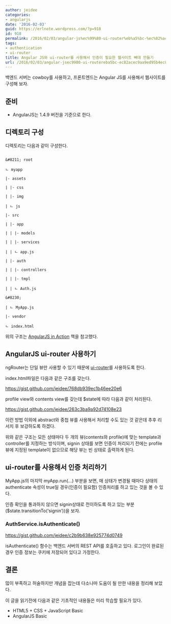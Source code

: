 ```yaml
---
author: jeidee
categories:
- angularjs
date: '2016-02-03'
guid: https://erlnote.wordpress.com/?p=918
id: 918
permalink: /2016/02/03/angular-js%ec%99%80-ui-router%eb%a5%bc-%ec%82%ac%ec%9a%a9%ed%95%b4%ec%84%9c-%ec%9d%b8%ec%a6%9d%ec%9d%b4-%ed%95%84%ec%9a%94%ed%95%9c-%ec%9b%b9%ec%82%ac%ec%9d%b4%ed%8a%b8-%eb%bc%88%eb%8c%80-%eb%a7%8c/
tags:
- authentication
- ui-router
title: Angular JS와 ui-router를 사용해서 인증이 필요한 웹사이트 뼈대 만들기
url: /2016/02/03/angular-jsec9980-ui-routereba5bc-ec82acec9aa9ed95b4ec849c-ec9db8eca69dec9db4-ed9584ec9a94ed959c-ec9bb9ec82acec9db4ed8ab8-ebbc88eb8c80-eba78c
---
```


백엔드 서버는 cowboy를 사용하고, 프론트엔드는 Angular JS를 사용해서 웹사이트를 구성해 보자.

## 준비

  * AngularJS는 1.4.9 버전을 기준으로 한다.

## 디렉토리 구성

디렉토리는 다음과 같이 구성한다.

```
  
&#8211; root
    
ㄴ myapp
      
|- assets
      
| |- css
      
| |- img
      
| ㄴ js
      
|- src
      
| |- app
      
| | |- models
      
| | |- services
      
| | ㄴ app.js
      
| |- auth
      
| | |- controllers
      
| | |- tmpl
      
| | ㄴ Auth.js
      
&#8230;
      
| ㄴ MyApp.js
      
|- vendor
      
ㄴ index.html

```

위의 구조는 [AngularJS in Action](https://www.manning.com/books/angularjs-in-action) 책을 참고했다.

## AngularJS ui-router 사용하기

ngRouter는 단일 뷰만 사용할 수 있기 때문에 [ui-router](https://github.com/angular-ui/ui-router)를 사용하도록 한다.

index.html파일은 다음과 같은 구조를 갖는다.

https://gist.github.com/jeidee/768db939ec1b46ee20e6

profile view와 contents view를 갖는데 $state에 따라 다음과 같이 처리된다.

https://gist.github.com/jeidee/263c3ba9a92d74108e23

이런 방법 이외에 abstract와 중첩 뷰를 사용해서 처리할 수도 있는 것 같은데 추후 리서치 후 보강하도록 하겠다.

위와 같은 구조는 모든 상태마다 두 개의 뷰(contents와 profile)에 맞는 template과 controller를 지정하는 방식이며, signin 상태를 보면 인증이 처리되기 전에는 profile 뷰에 지정된 template이 없으므로 해당 뷰는 빈 상태로 출력하게 된다.

## ui-router를 사용해서 인증 처리하기

MyApp.js의 마지막 myApp.run(&#8230;) 부분을 보면, 매 상태가 변경될 때마다 상태의 authenticate 속성이 true일 경우(인증이 필요함) 인증처리를 하고 있는 것을 볼 수 있다.

인증 확인을 통과하지 않으면 signin상태로 전이하도록 하고 있는 부분($state.transitionTo(&#8216;signin&#8217;))을 보자.

### AuthService.isAuthenticate()

https://gist.github.com/jeidee/c2b9b638e925774d0749

isAuthenticate() 함수는 백엔드 서버의 REST API를 호출하고 있다. 로그인이 완료된 경우 인증 정보는 쿠키에 저장되어 있다고 가정한다.

## 결론

많이 부족하고 허술하지만 개념을 잡는데 다소나마 도움이 될 만한 내용을 정리해 보았다.
  
이 글을 읽기전에 다음과 같은 기초적인 내용들은 미리 학습할 필요가 있다.

  * HTML5 + CSS + JavaScript Basic
  * AngularJS Basic